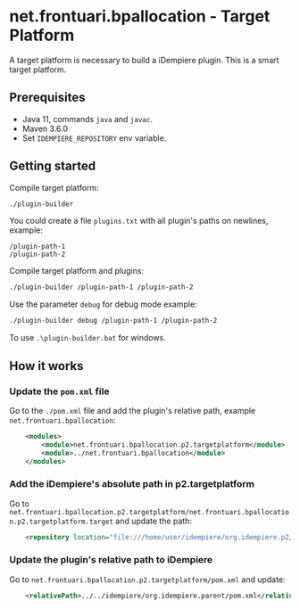 # net.frontuari.bpallocation - Target Platform

A target platform is necessary to build a iDempiere plugin. This is a smart target platform.


## Prerequisites

- Java 11, commands `java` and `javac`.
- Maven 3.6.0
- Set `IDEMPIERE_REPOSITORY` env variable.

## Getting started

Compile target platform:

```bash
./plugin-builder
```

You could create a file `plugins.txt` with all plugin's paths on newlines, example:

```
/plugin-path-1
/plugin-path-2
```

Compile target platform and plugins:

```bash
./plugin-builder /plugin-path-1 /plugin-path-2
```

Use the parameter `debug` for debug mode example:

```bash
./plugin-builder debug /plugin-path-1 /plugin-path-2
```

To use `.\plugin-builder.bat` for windows.

## How it works

### Update the `pom.xml` file

Go to the `./pom.xml` file and add the plugin's relative path, example `net.frontuari.bpallocation`:

```xml
    <modules>
        <module>net.frontuari.bpallocation.p2.targetplatform</module>
        <module>../net.frontuari.bpallocation</module>
    </modules>
```

### Add the iDempiere's absolute path in p2.targetplatform

Go to `net.frontuari.bpallocation.p2.targetplatform/net.frontuari.bpallocation.p2.targetplatform.target` and update the path:

```xml
    <repository location="file:///home/user/idempiere/org.idempiere.p2/target/repository"/>
```

### Update the plugin's relative path to iDempiere

Go to `net.frontuari.bpallocation.p2.targetplatform/pom.xml` and update:

```xml
    <relativePath>../../idempiere/org.idempiere.parent/pom.xml</relativePath>
```
